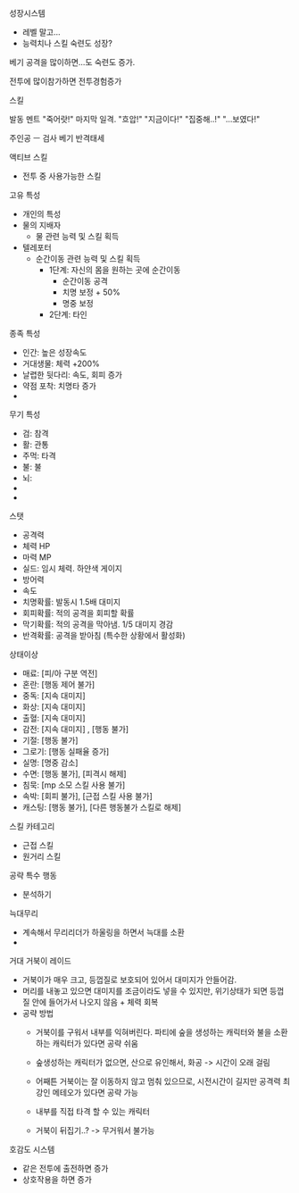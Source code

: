 성장시스템
* 레벨 말고...
* 능력치나 스킬 숙련도 성장?




베기 공격을 많이하면...도 숙련도 증가.

전투에 많이참가하면 전투경험증가



스킬

발동 멘트
"죽어랏!" 마지막 일격.
"흐압!"
"지금이다!"
"집중해..!"
"...보였다!"


주인공 ㅡ 검사
베기
반격태세

액티브 스킬
- 전투 중 사용가능한 스킬

고유 특성
- 개인의 특성
- 물의 지배자
	- 물 관련 능력 및 스킬 획득
- 텔레포터
	- 순간이동 관련 능력 및 스킬 획득
		- 1단계: 자신의 몸을 원하는 곳에 순간이동
			- 순간이동 공격
			- 치명 보정 + 50%
			- 명중 보정
		- 2단계: 타인

종족 특성
- 인간: 높은 성장속도
- 거대생물: 체력 +200%
- 날렵한 뒷다리: 속도, 회피 증가
- 약점 포착: 치명타 증가
- 
무기 특성
- 검: 참격
- 활: 관통
- 주먹: 타격
- 불: 불
- 뇌:
- 
- 




스탯
- 공격력
- 체력 HP
- 마력 MP
- 실드: 임시 체력. 하얀색 게이지
- 방어력
- 속도
- 치명확률: 발동시 1.5배 대미지
- 회피확률: 적의 공격을 회피할 확률
- 막기확률: 적의 공격을 막아냄. 1/5 대미지 경감
- 반격확률: 공격을 받아침 (특수한 상황에서 활성화)



상태이상
* 매료: [피/아 구분 역전]
* 혼란: [행동 제어 불가]
* 중독: [지속 대미지]
* 화상: [지속 대미지]
* 출혈: [지속 대미지]
* 감전: [지속 대미지] , [행동 불가]
* 기절: [행동 불가]
* 그로기: [행동 실패율 증가]
* 실명: [명중 감소]
* 수면: [행동 불가], [피격시 해제]
* 침묵: [mp 소모 스킬 사용 불가]
* 속박: [회피 불가], [근접 스킬 사용 불가]
* 캐스팅: [행동 불가], [다른 행동불가 스킬로 해제]




스킬 카테고리
* 근접 스킬
* 원거리 스킬



공략 특수 행동
- 분석하기


늑대무리
- 계속해서 무리리더가 하울링을 하면서 늑대를 소환
- 

거대 거북이 레이드
- 거북이가 매우 크고, 등껍질로 보호되어 있어서 대미지가 안들어감.
- 머리를 내놓고 있으면 대미지를 조금이라도 넣을 수 있지만, 위기상태가 되면 등껍질 안에 들어가서 나오지 않음 + 체력 회복
- 공략 방법
	- 거북이를 구워서 내부를 익혀버린다. 파티에 숲을 생성하는 캐릭터와 불을 소환하는 캐릭터가 있다면 공략 쉬움
	- 숲생성하는 캐릭터가 없으면, 산으로 유인해서, 화공 -> 시간이 오래 걸림
	- 어째튼 거북이는 잘 이동하지 않고 멈춰 있으므로, 시전시간이 길지만 공격력 최강인 메테오가 있다면 공략 가능
	- 내부를 직접 타격 할 수 있는 캐릭터
	
	- 거북이 뒤집기..? -> 무거워서 불가능


호감도 시스템
- 같은 전투에 출전하면 증가
- 상호작용을 하면 증가
